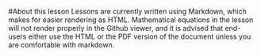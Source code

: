 #About this lesson
Lessons are currently written using Markdown, which makes for easier rendering as HTML.  Mathematical equations in the lesson will not render properly in the Github viewer, and it is advised that end-users either use the HTML or the PDF version of the document unless you are comfortable with markdown.